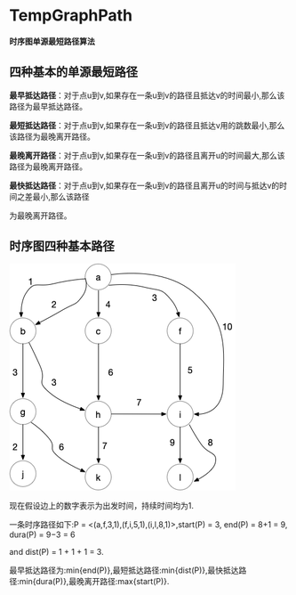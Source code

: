 # TempGraphPath
**时序图单源最短路径算法**
## 四种基本的单源最短路径
**最早抵达路径**：对于点u到v,如果存在一条u到v的路径且抵达v的时间最小,那么该路径为最早抵达路径。

**最短抵达路径**：对于点u到v,如果存在一条u到v的路径且抵达v用的跳数最小,那么该路径为最晚离开路径。

**最晚离开路径**：对于点u到v,如果存在一条u到v的路径且离开u的时间最大,那么该路径为最晚离开路径。

**最快抵达路径**：对于点u到v,如果存在一条u到v的路径且离开u的时间与抵达v的时间之差最小,那么该路径

为最晚离开路径。
## 时序图四种基本路径
![时序图](temporal%20Graph.png)

现在假设边上的数字表示为出发时间，持续时间均为1.

一条时序路径如下:P = <(a,f,3,1),(f,i,5,1),(i,l,8,1)>,start(P) = 3, end(P) = 8+1 = 9, dura(P) = 9−3 = 6

and dist(P) = 1 + 1 + 1 = 3.

最早抵达路径为:min{end(P)},最短抵达路径:min{dist(P)},最快抵达路径:min{dura(P)},最晚离开路径:max{start(P)}.





